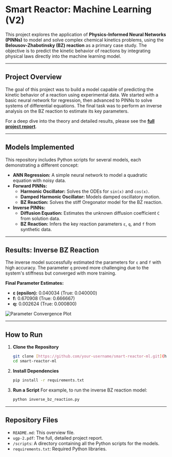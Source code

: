# Smart Reactor: Machine Learning (V2)

This project explores the application of **Physics-Informed Neural Networks (PINNs)** to model and solve complex chemical kinetics problems, using the **Belousov-Zhabotinsky (BZ) reaction** as a primary case study. The objective is to predict the kinetic behavior of reactions by integrating physical laws directly into the machine learning model.

---

## Project Overview

The goal of this project was to build a model capable of predicting the kinetic behavior of a reaction using experimental data. We started with a basic neural network for regression, then advanced to PINNs to solve systems of differential equations. The final task was to perform an inverse analysis on the BZ reaction to estimate its key parameters.

For a deep dive into the theory and detailed results, please see the **[full project report](ugp-2.pdf)**.

---

## Models Implemented

This repository includes Python scripts for several models, each demonstrating a different concept:

* **ANN Regression:** A simple neural network to model a quadratic equation with noisy data.
* **Forward PINNs:**
    * **Harmonic Oscillator:** Solves the ODEs for `sin(x)` and `cos(x)`.
    * **Damped Harmonic Oscillator:** Models damped oscillatory motion.
    * **BZ Reaction:** Solves the stiff Oregonator model for the BZ reaction.
* **Inverse PINNs:**
    * **Diffusion Equation:** Estimates the unknown diffusion coefficient `C` from solution data.
    * **BZ Reaction:** Infers the key reaction parameters `ε`, `q`, and `f` from synthetic data.

---

## Results: Inverse BZ Reaction

The inverse model successfully estimated the parameters for `ε` and `f` with high accuracy. The parameter `q` proved more challenging due to the system's stiffness but converged with more training.

**Final Parameter Estimates:**
* **ε (epsilon):** 0.040034 (True: 0.040000)
* **f:** 0.670908 (True: 0.666667)
* **q:** 0.002624 (True: 0.000800)

![Parameter Convergence Plot](https://i.imgur.com/zV4Q5fG.png)

---

## How to Run

1.  **Clone the Repository**
    ```bash
    git clone [https://github.com/your-username/smart-reactor-ml.git](https://github.com/your-username/smart-reactor-ml.git)
    cd smart-reactor-ml
    ```

2.  **Install Dependencies**
    ```bash
    pip install -r requirements.txt
    ```

3.  **Run a Script**
    For example, to run the inverse BZ reaction model:
    ```bash
    python inverse_bz_reaction.py
    ```

---

## Repository Files

* `README.md`: This overview file.
* `ugp-2.pdf`: The full, detailed project report.
* `/scripts`: A directory containing all the Python scripts for the models.
* `requirements.txt`: Required Python libraries.
